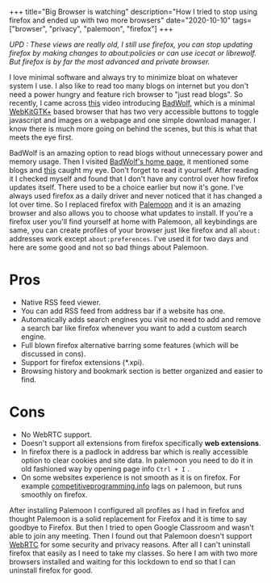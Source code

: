 +++
title="Big Browser is watching"
description="How I tried to stop using firefox and ended up with two more browsers"
date="2020-10-10"
tags=["browser", "privacy", "palemoon", "firefox"]
+++

_UPD : These views are really old, I still use firefox, you can stop updating firefox by making changes to about:policies or can use icecat or librewolf. But firefox is by far the most advanced and private browser._



I love minimal software and always try to minimize bloat on whatever system I use. I also like to read too many blogs on internet but you don't need a power hungry and feature rich browser to "just read blogs". So recently, I came across [this](https://www.youtube.com/watch?v=EBWy1d-JE6A) video introducing [BadWolf](https://hacktivis.me/projects/badwolf), which is a minimal [WebKitGTK+](https://webkitgtk.org) based browser that has two very accessible buttons to toggle javascript and images on a webpage and one simple download manager. I know there is much more going on behind the scenes, but this is what that meets the eye first. 


BadWolf is an amazing option to read blogs without unnecessary power and memory usage. Then I visited [BadWolf's home page](https://hacktivis.me/projects/badwolf), it mentioned some blogs and [this](https://digdeeper.neocities.org/ghost/mozilla.html) caught my eye. Don't forget to read it yourself. After reading it I checked myself and found that I don't have any control over how firefox updates itself. There used to be a choice earlier but now it's gone. I've always used firefox as a daily driver and never noticed that it has changed a lot over time. So I replaced firefox with [Palemoon](https://www.palemoon.org) and it is an amazing browser and also allows you to choose what updates to install. If you're a firefox user you'll find yourself at home with Palemoon, all keybindings are same, you can create profiles of your browser just like firefox and all `about: ` addresses work except `about:preferences`. I've used it for two days and here are some good and not so bad things about Palemoon.

# Pros
- Native RSS feed viewer.
- You can add RSS feed from address bar if a website has one.
- Automatically adds search engines you visit no need to add and remove a search bar like firefox whenever you want to add a custom search engine.
- Full blown firefox alternative barring some features (which will be discussed in cons).
- Support for firefox extensions (\*.xpi).
- Browsing history and bookmark section is better organized and easier to find.
# Cons
- No WebRTC support.
- Doesn't support all extensions from firefox specifically __web extensions__.
- In firefox there is a padlock in address bar which is really accessible option to clear cookies and site data. In palemoon you need to do it in old fashioned way by opening page info `Ctrl + I` .
- On some websites experience is not smooth as it is on firefox. For example [competitiveprogramming.info](https://competitiveprogramming.info) lags on palemoon, but runs smoothly on firefox.

After installing Palemoon I configured all profiles as I had in firefox and  thought Palemoon is a solid replacement for Firefox and it is time to say goodbye to Firefox. But then I tried to open Google Classroom and wasn't able to join any meeting. Then I found out that Palemoon doesn't support [WebRTC](https://webrtc.org) for some security and privacy reasons. After all I can't uninstall firefox that easily as I need to take my classes. So here I am with two more browsers installed and waiting for this lockdown to end so that I can uninstall firefox for good.
